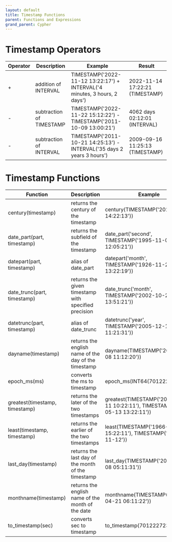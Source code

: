```yaml
---
layout: default
title: Timestamp Functions
parent: Functions and Expressions 
grand_parent: Cypher
---
```


# Timestamp Operators

| Operator | Description | Example | Result |
| ----------- | ----------- |  ----------- |  ----------- |
| + | addition of INTERVAL | TIMESTAMP('2022-11-12 13:22:17') + INTERVAL('4 minutes, 3 hours, 2 days') | 2022-11-14 17:22:21 (TIMESTAMP) | 
| - | subtraction of TIMESTAMP | TIMESTAMP('2022-11-22 15:12:22') - TIMESTAMP('2011-10-09 13:00:21') | 4062 days 02:12:01 (INTERVAL)|
| - | subtraction of INTERVAL | TIMESTAMP('2011-10-21 14:25:13') - INTERVAL('35 days 2 years 3 hours') | 2009-09-16 11:25:13 (TIMESTAMP) |

# Timestamp Functions

| Function | Description | Example | Result |
| ----------- | ----------- |  ----------- |  ----------- |
| century(timestamp) | returns the century of the timestamp | century(TIMESTAMP('2013-12-11 14:22:13')) | 21 (INT64) | 
| date_part(part, timestamp) | returns the subfield of the timestamp | date_part('second', TIMESTAMP('1995-11-02 12:05:21')) | 21 (INT64) |
| datepart(part, timestamp) | alias of date_part | datepart('month', TIMESTAMP('1926-11-21 13:22:19')) | 11 (INT64) |
| date_trunc(part, timestamp) | returns the given timestamp with specified precision | date_trunc('month', TIMESTAMP('2002-10-21 13:51:21')) | 2002-10-01 00:00:00 (TIMESTAMP) |
| datetrunc(part, timestamp) | alias of date_trunc | datetrunc('year', TIMESTAMP('2005-12-11 11:21:31')) | 2005-01-01 00:00:00 (TIMESTAMP) |
| dayname(timestamp) | returns the english name of the day of the timestamp | dayname(TIMESTAMP('2022-11-08 11:12:20')) | Tuesday (STRING) | 
| epoch_ms(ms) | converts the ms to timestamp | epoch_ms(INT64(701222402100)) | 1992-03-22 00:00:02.1 (TIMESTAMP) |
| greatest(timestamp, timestamp) | returns the later of the two timestamps | greatest(TIMESTAMP('2013-12-11 10:22:11'), TIMESTAMP('2011-05-13 13:22:11')) | 2013-12-11 10:22:11 (TIMESTAMP) |
| least(timestamp, timestamp) | returns the earlier of the two timestamps | least(TIMESTAMP('1966-12-21 15:22:11'), TIMESTAMP('2005-11-12')) | 1966-12-21 15:22:11 (TIMESTAMP) |
| last_day(timestamp)	| returns the last day of the month of the timestamp | last_day(TIMESTAMP('2022-11-08 05:11:31')) | 2022-11-30 (DATE) |
| monthname(timestamp) | returns the english name of the month of the date | monthname(TIMESTAMP('2022-04-21 06:11:22')) | April (STRING) |
| to_timestamp(sec)	| converts sec to timestamp | to_timestamp(701222723) | 1992-03-22 00:05:23 (TIMESTAMP) |
